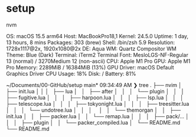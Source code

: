 # setup

nvm

OS: macOS 15.5 arm64
Host: MacBookPro18,1
Kernel: 24.5.0
Uptime: 1 day, 13 hours, 8 mins
Packages: 303 (brew)
Shell: /bin/zsh 5.9
Resolution: 1728x1117@2x, 1920x1080@2x
DE: Aqua
WM: Quartz Compositor
WM Theme: Blue (Dark)
Terminal: iTerm2
Terminal Font: MesloLGS-NF-Regular 13 (normal) / 3270Medium 12 (non-ascii)
CPU: Apple M1 Pro
GPU: Apple M1 Pro
Memory: 2289MiB / 16384MiB (13%)
GPU Driver: macOS Default Graphics Driver
CPU Usage: 18%
Disk: /
Battery: 81%


~/Documents/00-GitHub/setup main*                                                                        09:34:49 AM
❯ tree
.
├── nvim
│   ├── init.lua
│   │
│   ├── lua
│   │   ├── after
│   │   │   └── plugin
│   │   │       ├── fugitive.lua
│   │   │       ├── harpoon.lua
│   │   │       ├── lsp.lua
│   │   │       ├── telescope.lua
│   │   │       ├── tokyonight.lua
│   │   │       ├── treesitter.lua
│   │   │       └── undotree.lua
│   │   │    
│   │   └── themorgan
│   │       ├── init.lua
│   │       ├── packer.lua
│   │       └── remap.lua
│   │  
│   ├── pack/...
│   │  
│   ├── plugin
│   │   └── packer_compiled.lua
│   └── README.md
└── README.md

